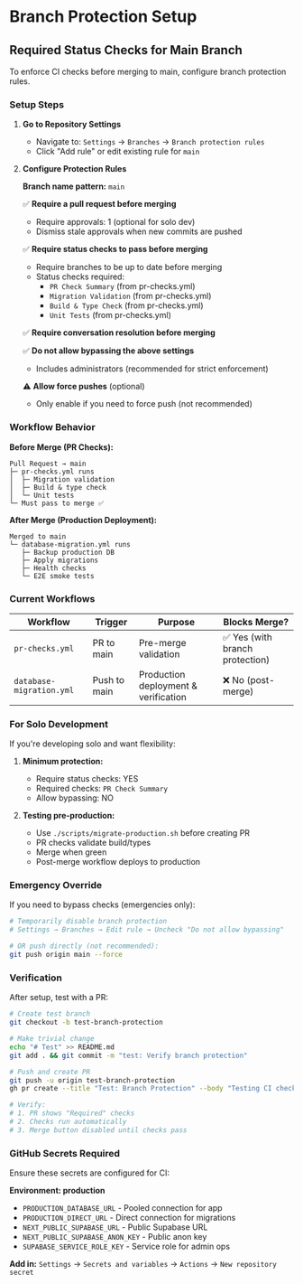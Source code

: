 # Branch Protection Setup

## Required Status Checks for Main Branch

To enforce CI checks before merging to main, configure branch protection rules.

### Setup Steps

1. **Go to Repository Settings**
   - Navigate to: `Settings` → `Branches` → `Branch protection rules`
   - Click "Add rule" or edit existing rule for `main`

2. **Configure Protection Rules**

   **Branch name pattern:** `main`

   ✅ **Require a pull request before merging**
   - Require approvals: 1 (optional for solo dev)
   - Dismiss stale approvals when new commits are pushed

   ✅ **Require status checks to pass before merging**
   - Require branches to be up to date before merging
   - Status checks required:
     - `PR Check Summary` (from pr-checks.yml)
     - `Migration Validation` (from pr-checks.yml)
     - `Build & Type Check` (from pr-checks.yml)
     - `Unit Tests` (from pr-checks.yml)

   ✅ **Require conversation resolution before merging**

   ✅ **Do not allow bypassing the above settings**
   - Includes administrators (recommended for strict enforcement)

   ⚠️ **Allow force pushes** (optional)
   - Only enable if you need to force push (not recommended)

### Workflow Behavior

**Before Merge (PR Checks):**
```
Pull Request → main
├─ pr-checks.yml runs
│  ├─ Migration validation
│  ├─ Build & type check
│  └─ Unit tests
└─ Must pass to merge ✅
```

**After Merge (Production Deployment):**
```
Merged to main
└─ database-migration.yml runs
   ├─ Backup production DB
   ├─ Apply migrations
   ├─ Health checks
   └─ E2E smoke tests
```

### Current Workflows

| Workflow | Trigger | Purpose | Blocks Merge? |
|----------|---------|---------|---------------|
| `pr-checks.yml` | PR to main | Pre-merge validation | ✅ Yes (with branch protection) |
| `database-migration.yml` | Push to main | Production deployment & verification | ❌ No (post-merge) |

### For Solo Development

If you're developing solo and want flexibility:

1. **Minimum protection:**
   - Require status checks: YES
   - Required checks: `PR Check Summary`
   - Allow bypassing: NO

2. **Testing pre-production:**
   - Use `./scripts/migrate-production.sh` before creating PR
   - PR checks validate build/types
   - Merge when green
   - Post-merge workflow deploys to production

### Emergency Override

If you need to bypass checks (emergencies only):
```bash
# Temporarily disable branch protection
# Settings → Branches → Edit rule → Uncheck "Do not allow bypassing"

# OR push directly (not recommended):
git push origin main --force
```

### Verification

After setup, test with a PR:
```bash
# Create test branch
git checkout -b test-branch-protection

# Make trivial change
echo "# Test" >> README.md
git add . && git commit -m "test: Verify branch protection"

# Push and create PR
git push -u origin test-branch-protection
gh pr create --title "Test: Branch Protection" --body "Testing CI checks"

# Verify:
# 1. PR shows "Required" checks
# 2. Checks run automatically
# 3. Merge button disabled until checks pass
```

### GitHub Secrets Required

Ensure these secrets are configured for CI:

**Environment: production**
- `PRODUCTION_DATABASE_URL` - Pooled connection for app
- `PRODUCTION_DIRECT_URL` - Direct connection for migrations
- `NEXT_PUBLIC_SUPABASE_URL` - Public Supabase URL
- `NEXT_PUBLIC_SUPABASE_ANON_KEY` - Public anon key
- `SUPABASE_SERVICE_ROLE_KEY` - Service role for admin ops

**Add in:** `Settings` → `Secrets and variables` → `Actions` → `New repository secret`
